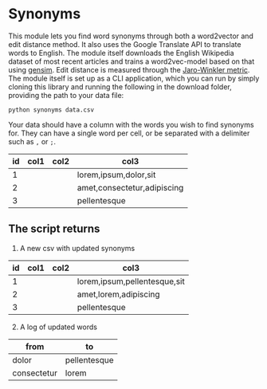 
# Synonyms
This module lets you find word synonyms through both a word2vector and edit distance method. It also uses the Google Translate API to translate words to English. The module itself downloads the English Wikipedia dataset of most recent articles and trains a word2vec-model based on that using [gensim](https://pypi.org/project/gensim/). Edit distance is measured through the [Jaro-Winkler metric](https://en.wikipedia.org/wiki/Jaro%E2%80%93Winkler_distance). The module itself is set up as a CLI application, which you can run by simply cloning this library and running the following in the download folder, providing the path to your data file:

`python synonyms data.csv`

Your data should have a column with the words you wish to find synonyms for. They can have a single word per cell, or be separated with a delimiter such as `,` or `;`.

| id | col1 | col2 | col3                          |
|----|------|------|-------------------------------|
| 1  |      |      | lorem,ipsum,dolor,sit         |
| 2  |      |      | amet,consectetur,adipiscing   |
| 3  |      |      | pellentesque                  |

## The script returns

 1. A new csv with updated synonyms
 
| id | col1 | col2 | col3                          |
|----|------|------|-------------------------------|
| 1  |      |      | lorem,ipsum,pellentesque,sit  |
| 2  |      |      | amet,lorem,adipiscing         |
| 3  |      |      | pellentesque                  |

 2. A log of updated words

| from        | to           |
|-------------|--------------|
| dolor       | pellentesque |
| consectetur | lorem        |

